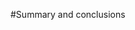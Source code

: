 #Summary and conclusions
<!-- Integrates all of the chapters, and only has to be something like a page.  Should be easy to whip out. -->
<!--The increasing amount of data and computational power creates new opportunities to address some of the major ecological questions in a new way.-->

<!-- Computational techniques and lots of data are a powerful tool for ecology, but that not a panacea. -->

<!--It is difficult to infer process from species abundance distributions alone.-->

<!-- May not be one single suite of processes that have equal importance in all communities, i.e., non-neutral processes may be more important in some communities, but not in others.-->